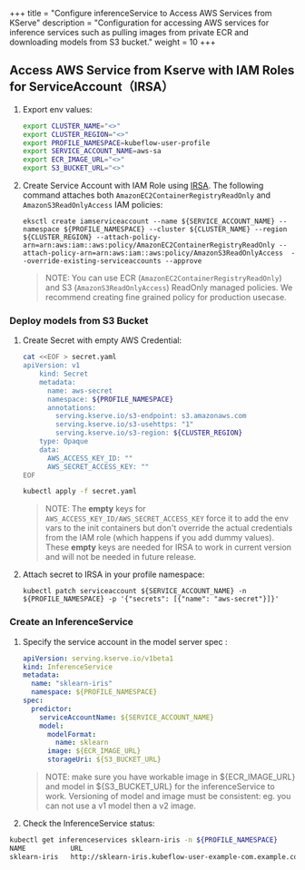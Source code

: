 +++
title = "Configure inferenceService to Access AWS Services from KServe"
description = "Configuration for accessing AWS services for inference services such as pulling images from private ECR and downloading models from S3 bucket."
weight = 10
+++

## Access AWS Service from Kserve with IAM Roles for ServiceAccount（IRSA）
1. Export env values:
    ```bash
    export CLUSTER_NAME="<>"
    export CLUSTER_REGION="<>"
    export PROFILE_NAMESPACE=kubeflow-user-profile
    export SERVICE_ACCOUNT_NAME=aws-sa
    export ECR_IMAGE_URL="<>"
    export S3_BUCKET_URL="<>"
    ```


1. Create Service Account with IAM Role using [IRSA](https://docs.aws.amazon.com/eks/latest/userguide/iam-roles-for-service-accounts.html). The following command attaches both `AmazonEC2ContainerRegistryReadOnly` and `AmazonS3ReadOnlyAccess` IAM policies:
    ```
    eksctl create iamserviceaccount --name ${SERVICE_ACCOUNT_NAME} --namespace ${PROFILE_NAMESPACE} --cluster ${CLUSTER_NAME} --region ${CLUSTER_REGION} --attach-policy-arn=arn:aws:iam::aws:policy/AmazonEC2ContainerRegistryReadOnly --attach-policy-arn=arn:aws:iam::aws:policy/AmazonS3ReadOnlyAccess  --override-existing-serviceaccounts --approve
    ```
     > NOTE: You can use ECR (`AmazonEC2ContainerRegistryReadOnly`) and S3 (`AmazonS3ReadOnlyAccess`) ReadOnly managed policies. We recommend creating fine grained policy for production usecase. 

### Deploy models from S3 Bucket 
1. Create Secret with empty AWS Credential:
    ```sh
    cat <<EOF > secret.yaml
    apiVersion: v1
        kind: Secret
        metadata:
          name: aws-secret
          namespace: ${PROFILE_NAMESPACE}
          annotations:
            serving.kserve.io/s3-endpoint: s3.amazonaws.com
            serving.kserve.io/s3-usehttps: "1"
            serving.kserve.io/s3-region: ${CLUSTER_REGION}
        type: Opaque
        data:
          AWS_ACCESS_KEY_ID: ""
          AWS_SECRET_ACCESS_KEY: ""
    EOF

    kubectl apply -f secret.yaml
    ```
    > NOTE: The **empty** keys for `AWS_ACCESS_KEY_ID/AWS_SECRET_ACCESS_KEY` force it to add the env vars to the init containers but don't override the actual credentials from the IAM role (which happens if you add dummy values). These **empty** keys are needed for IRSA to work in current version and will not be needed in future release.

1. Attach secret to IRSA in your profile namespace:
    ```
    kubectl patch serviceaccount ${SERVICE_ACCOUNT_NAME} -n ${PROFILE_NAMESPACE} -p '{"secrets": [{"name": "aws-secret"}]}'
    ```


### Create an InferenceService
1. Specify the service account in the model server spec :
    ```yaml
    apiVersion: serving.kserve.io/v1beta1
    kind: InferenceService
    metadata:
      name: "sklearn-iris"
      namespace: ${PROFILE_NAMESPACE}
    spec:
      predictor:
        serviceAccountName: ${SERVICE_ACCOUNT_NAME}
        model:
          modelFormat:
            name: sklearn
          image: ${ECR_IMAGE_URL}
          storageUri: ${S3_BUCKET_URL}
    ```
    > NOTE: make sure you have workable image in ${ECR_IMAGE_URL} and model in ${S3_BUCKET_URL} for the inferenceService to work. Versioning of model and image must be consistent: eg. you can not use a v1 model then a v2 image.
1. Check the InferenceService status:
```sh
kubectl get inferenceservices sklearn-iris -n ${PROFILE_NAMESPACE}
NAME           URL                                                        READY   PREV   LATEST   PREVROLLEDOUTREVISION   LATESTREADYREVISION                    AGE
sklearn-iris   http://sklearn-iris.kubeflow-user-example-com.example.com   True           100                              sklearn-iris-predictor-default-00001   105s
```
